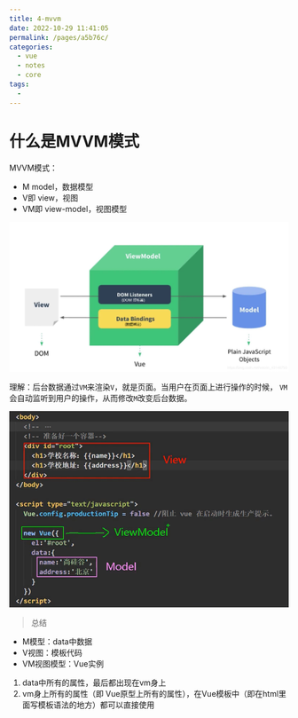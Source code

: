 ```yaml
---
title: 4-mvvm
date: 2022-10-29 11:41:05
permalink: /pages/a5b76c/
categories:
  - vue
  - notes
  - core
tags:
  - 
---
```

# 什么是MVVM模式

MVVM模式：
- M model，数据模型
- V即 view，视图
- VM即 view-model，视图模型

![mvvm](./img/mvvm.png)

理解：后台数据通过`VM`来渲染`V`，就是页面。当用户在页面上进行操作的时候， `VM`会自动监听到用户的操作，从而修改`M`改变后台数据。

![mvvm](./img/vue-mvvm.png)

> 总结
- M模型：data中数据
- V视图：模板代码
- VM视图模型：Vue实例

1. data中所有的属性，最后都出现在vm身上
2. vm身上所有的属性（即  Vue原型上所有的属性），在Vue模板中（即在html里面写模板语法的地方）都可以直接使用